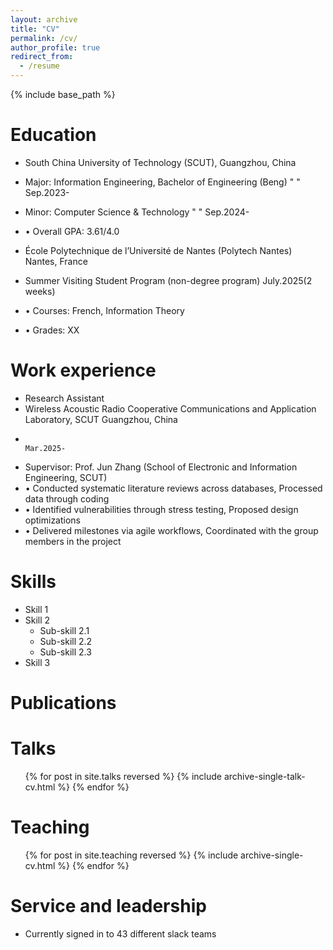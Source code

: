 ```yaml
---
layout: archive
title: "CV"
permalink: /cv/
author_profile: true
redirect_from:
  - /resume
---
```


{% include base_path %}

Education
======
 * South China University of Technology (SCUT),                                             Guangzhou, China
 * Major: Information Engineering, Bachelor of Engineering (Beng) "   "                                Sep.2023-
 * Minor: Computer Science & Technology    "  "                                                     Sep.2024-
 * • Overall GPA: 3.61/4.0   	


 * École Polytechnique de l’Université de Nantes (Polytech Nantes)                            Nantes, France
 * Summer Visiting Student Program (non-degree program)                                    July.2025(2 weeks)
 * • Courses: French, Information Theory
 * • Grades: XX

Work experience
======
  * Research Assistant 
  * Wireless Acoustic Radio Cooperative Communications and Application Laboratory, SCUT    Guangzhou, China
  *                                                                                                 Mar.2025-
  * Supervisor: Prof. Jun Zhang (School of Electronic and Information Engineering, SCUT)	
  * •	Conducted systematic literature reviews across databases, Processed data through coding
  * •	Identified vulnerabilities through stress testing, Proposed design optimizations
  * •	Delivered milestones via agile workflows, Coordinated with the group members in the project

Skills
======
* Skill 1
* Skill 2
  * Sub-skill 2.1
  * Sub-skill 2.2
  * Sub-skill 2.3
* Skill 3

Publications
======
 
  
Talks
======
  <ul>{% for post in site.talks reversed %}
    {% include archive-single-talk-cv.html  %}
  {% endfor %}</ul>
  
Teaching
======
  <ul>{% for post in site.teaching reversed %}
    {% include archive-single-cv.html %}
  {% endfor %}</ul>
  
Service and leadership
======
* Currently signed in to 43 different slack teams
